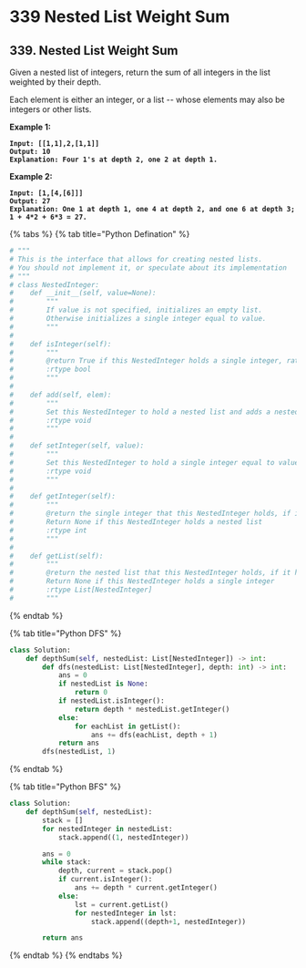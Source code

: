 # 339 Nested List Weight Sum

## 339. Nested List Weight Sum

Given a nested list of integers, return the sum of all integers in the list weighted by their depth.

Each element is either an integer, or a list -- whose elements may also be integers or other lists.

**Example 1:**

<pre><code><strong>Input: [[1,1],2,[1,1]]
</strong><strong>Output: 10 
</strong><strong>Explanation: Four 1's at depth 2, one 2 at depth 1.
</strong></code></pre>

**Example 2:**

<pre><code><strong>Input: [1,[4,[6]]]
</strong><strong>Output: 27 
</strong><strong>Explanation: One 1 at depth 1, one 4 at depth 2, and one 6 at depth 3; 1 + 4*2 + 6*3 = 27.
</strong></code></pre>

{% tabs %}
{% tab title="Python Defination" %}
```python
# """
# This is the interface that allows for creating nested lists.
# You should not implement it, or speculate about its implementation
# """
# class NestedInteger:
#    def __init__(self, value=None):
#        """
#        If value is not specified, initializes an empty list.
#        Otherwise initializes a single integer equal to value.
#        """
#
#    def isInteger(self):
#        """
#        @return True if this NestedInteger holds a single integer, rather than a nested list.
#        :rtype bool
#        """
#
#    def add(self, elem):
#        """
#        Set this NestedInteger to hold a nested list and adds a nested integer elem to it.
#        :rtype void
#        """
#
#    def setInteger(self, value):
#        """
#        Set this NestedInteger to hold a single integer equal to value.
#        :rtype void
#        """
#
#    def getInteger(self):
#        """
#        @return the single integer that this NestedInteger holds, if it holds a single integer
#        Return None if this NestedInteger holds a nested list
#        :rtype int
#        """
#
#    def getList(self):
#        """
#        @return the nested list that this NestedInteger holds, if it holds a nested list
#        Return None if this NestedInteger holds a single integer
#        :rtype List[NestedInteger]
#        """
```
{% endtab %}

{% tab title="Python DFS" %}
```python
class Solution:
    def depthSum(self, nestedList: List[NestedInteger]) -> int:
        def dfs(nestedList: List[NestedInteger], depth: int) -> int:
            ans = 0
            if nestedList is None:
                return 0
            if nestedList.isInteger():
                return depth * nestedList.getInteger()
            else: 
                for eachList in getList():
                    ans += dfs(eachList, depth + 1)
            return ans
        dfs(nestedList, 1)
```
{% endtab %}

{% tab title="Python BFS" %}
```python
class Solution: 
    def depthSum(self, nestedList):
        stack = []
        for nestedInteger in nestedList:
            stack.append((1, nestedInteger))

        ans = 0
        while stack:
            depth, current = stack.pop()
            if current.isInteger():
                ans += depth * current.getInteger()
            else:
                lst = current.getList()
                for nestedInteger in lst:
                    stack.append((depth+1, nestedInteger))

        return ans
```
{% endtab %}
{% endtabs %}
